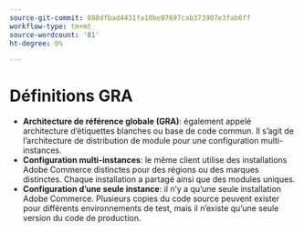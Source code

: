 ```yaml
---
source-git-commit: 088dfbad4431fa10be07697cab373907e3fab6ff
workflow-type: tm+mt
source-wordcount: '81'
ht-degree: 0%

---
```

# Définitions GRA

- **Architecture de référence globale (GRA)**: également appelé architecture d’étiquettes blanches ou base de code commun. Il s’agit de l’architecture de distribution de module pour une configuration multi-instances.
- **Configuration multi-instances**: le même client utilise des installations Adobe Commerce distinctes pour des régions ou des marques distinctes. Chaque installation a partagé ainsi que des modules uniques.
- **Configuration d’une seule instance**: il n’y a qu’une seule installation Adobe Commerce. Plusieurs copies du code source peuvent exister pour différents environnements de test, mais il n’existe qu’une seule version du code de production.
